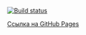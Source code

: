 [![Build status](https://ci.appveyor.com/api/projects/status/ri9il2f0haa4pq15?svg=true)](https://ci.appveyor.com/project/ADeoZ/ahj-forms-1)

[Ссылка на GitHub Pages](https://adeoz.github.io/ahj-forms-1/)
